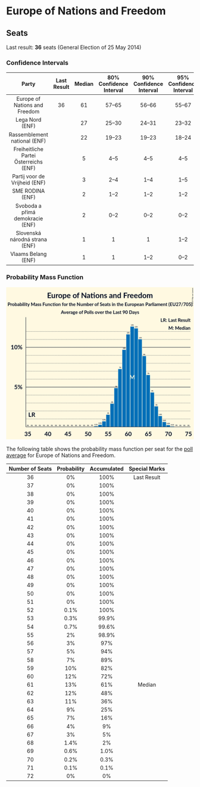 # Europe of Nations and Freedom

## Seats

Last result: **36** seats (General Election of 25 May 2014)

### Confidence Intervals

| Party | Last Result | Median | 80% Confidence Interval | 90% Confidence Interval | 95% Confidence Interval | 99% Confidence Interval |
|:-----:|:-----------:|:------:|:-----------------------:|:-----------------------:|:-----------------------:|:-----------------------:|
| Europe of Nations and Freedom | 36 | 61 | 57–65 | 56–66 | 55–67 | 54–69 |
| Lega Nord (ENF) | | 27 | 25–30 | 24–31 | 23–32 | 23–33 |
| Rassemblement national (ENF) | | 22 | 19–23 | 19–23 | 18–24 | 17–25 |
| Freiheitliche Partei Österreichs (ENF) | | 5 | 4–5 | 4–5 | 4–5 | 3–6 |
| Partij voor de Vrijheid (ENF) | | 3 | 2–4 | 1–4 | 1–5 | 1–5 |
| SME RODINA (ENF) | | 2 | 1–2 | 1–2 | 1–2 | 1–2 |
| Svoboda a přímá demokracie (ENF) | | 2 | 0–2 | 0–2 | 0–2 | 0–2 |
| Slovenská národná strana (ENF) | | 1 | 1 | 1 | 1–2 | 1–2 |
| Vlaams Belang (ENF) | | 1 | 1 | 1–2 | 0–2 | 0–2 |

### Probability Mass Function

![Graph with seats probability mass function not yet produced](average-seats-pmf-europeofnationsandfreedom.png "Seats Probability Mass Function")

The following table shows the probability mass function per seat for the [poll average](average.html) for Europe of Nations and Freedom.

| Number of Seats | Probability | Accumulated | Special Marks |
|:---------------:|:-----------:|:-----------:|:-------------:|
| 36 | 0% | 100% | Last Result |
| 37 | 0% | 100% |  |
| 38 | 0% | 100% |  |
| 39 | 0% | 100% |  |
| 40 | 0% | 100% |  |
| 41 | 0% | 100% |  |
| 42 | 0% | 100% |  |
| 43 | 0% | 100% |  |
| 44 | 0% | 100% |  |
| 45 | 0% | 100% |  |
| 46 | 0% | 100% |  |
| 47 | 0% | 100% |  |
| 48 | 0% | 100% |  |
| 49 | 0% | 100% |  |
| 50 | 0% | 100% |  |
| 51 | 0% | 100% |  |
| 52 | 0.1% | 100% |  |
| 53 | 0.3% | 99.9% |  |
| 54 | 0.7% | 99.6% |  |
| 55 | 2% | 98.9% |  |
| 56 | 3% | 97% |  |
| 57 | 5% | 94% |  |
| 58 | 7% | 89% |  |
| 59 | 10% | 82% |  |
| 60 | 12% | 72% |  |
| 61 | 13% | 61% | Median |
| 62 | 12% | 48% |  |
| 63 | 11% | 36% |  |
| 64 | 9% | 25% |  |
| 65 | 7% | 16% |  |
| 66 | 4% | 9% |  |
| 67 | 3% | 5% |  |
| 68 | 1.4% | 2% |  |
| 69 | 0.6% | 1.0% |  |
| 70 | 0.2% | 0.3% |  |
| 71 | 0.1% | 0.1% |  |
| 72 | 0% | 0% |  |


